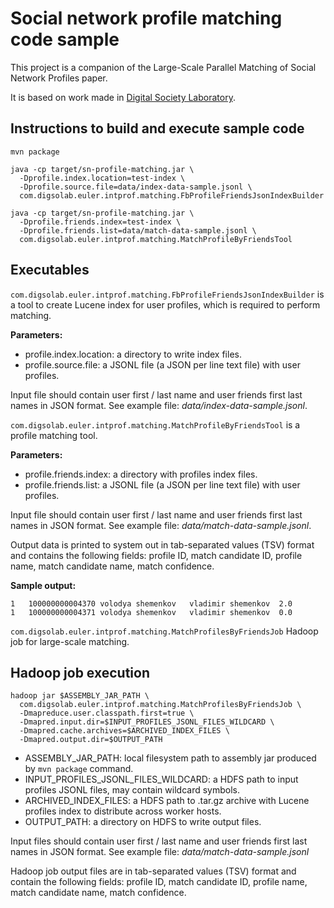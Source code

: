 Social network profile matching code sample
===========================================

This project is a companion of the Large-Scale Parallel Matching of Social Network Profiles paper.

It is based on work made in [Digital Society Laboratory](http://digsolab.com).

Instructions to build and execute sample code
---------------------------------------------

    mvn package

    java -cp target/sn-profile-matching.jar \
      -Dprofile.index.location=test-index \
      -Dprofile.source.file=data/index-data-sample.jsonl \
      com.digsolab.euler.intprof.matching.FbProfileFriendsJsonIndexBuilder

    java -cp target/sn-profile-matching.jar \
      -Dprofile.friends.index=test-index \
      -Dprofile.friends.list=data/match-data-sample.jsonl \
      com.digsolab.euler.intprof.matching.MatchProfileByFriendsTool

Executables
-----------

`com.digsolab.euler.intprof.matching.FbProfileFriendsJsonIndexBuilder` is a tool to create Lucene index for user profiles,
which is required to perform matching.

**Parameters:**

- profile.index.location: a directory to write index files.
- profile.source.file: a JSONL file (a JSON per line text file) with user profiles.

Input file should contain user first / last name and user friends first last names in JSON format.
See example file: *data/index-data-sample.jsonl*.

`com.digsolab.euler.intprof.matching.MatchProfileByFriendsTool` is a profile matching tool.

**Parameters:**

- profile.friends.index: a directory with profiles index files.
- profile.friends.list: a JSONL file (a JSON per line text file) with user profiles.

Input file should contain user first / last name and user friends first last names in JSON format.
See example file: *data/match-data-sample.jsonl*.

Output data is printed to system out in tab-separated values (TSV) format
and contains the following fields:
profile ID, match candidate ID, profile name, match candidate name, match confidence.

**Sample output:**

    1	100000000004370	volodya shemenkov	vladimir shemenkov	2.0
    1	100000000004371	volodya shemenkov	vladimir shemenkov	0.0

`com.digsolab.euler.intprof.matching.MatchProfilesByFriendsJob` Hadoop job for large-scale matching.

Hadoop job execution
--------------------

    hadoop jar $ASSEMBLY_JAR_PATH \
      com.digsolab.euler.intprof.matching.MatchProfilesByFriendsJob \
      -Dmapreduce.user.classpath.first=true \
      -Dmapred.input.dir=$INPUT_PROFILES_JSONL_FILES_WILDCARD \
      -Dmapred.cache.archives=$ARCHIVED_INDEX_FILES \
      -Dmapred.output.dir=$OUTPUT_PATH

- ASSEMBLY_JAR_PATH: local filesystem path to assembly jar produced by `mvn package` command.
- INPUT_PROFILES_JSONL_FILES_WILDCARD: a HDFS path to input profiles JSONL files, may contain wildcard symbols.
- ARCHIVED_INDEX_FILES: a HDFS path to .tar.gz archive with Lucene profiles index to distribute across worker hosts.
- OUTPUT_PATH: a directory on HDFS to write output files.

Input files should contain user first / last name and user friends first last names in JSON format.
See example file: *data/match-data-sample.jsonl*

Hadoop job output files are in tab-separated values (TSV) format
and contain the following fields:
profile ID, match candidate ID, profile name, match candidate name, match confidence.